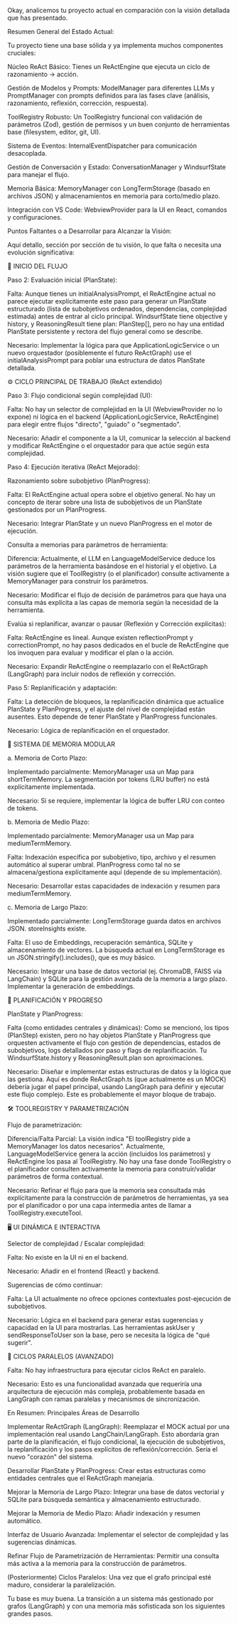 Okay, analicemos tu proyecto actual en comparación con la visión detallada que has presentado.

Resumen General del Estado Actual:

Tu proyecto tiene una base sólida y ya implementa muchos componentes cruciales:

Núcleo ReAct Básico: Tienes un ReActEngine que ejecuta un ciclo de razonamiento -> acción.

Gestión de Modelos y Prompts: ModelManager para diferentes LLMs y PromptManager con prompts definidos para las fases clave (análisis, razonamiento, reflexión, corrección, respuesta).

ToolRegistry Robusto: Un ToolRegistry funcional con validación de parámetros (Zod), gestión de permisos y un buen conjunto de herramientas base (filesystem, editor, git, UI).

Sistema de Eventos: InternalEventDispatcher para comunicación desacoplada.

Gestión de Conversación y Estado: ConversationManager y WindsurfState para manejar el flujo.

Memoria Básica: MemoryManager con LongTermStorage (basado en archivos JSON) y almacenamientos en memoria para corto/medio plazo.

Integración con VS Code: WebviewProvider para la UI en React, comandos y configuraciones.

Puntos Faltantes o a Desarrollar para Alcanzar la Visión:

Aquí detallo, sección por sección de tu visión, lo que falta o necesita una evolución significativa:

🎯 INICIO DEL FLUJO

Paso 2: Evaluación inicial (PlanState):

Falta: Aunque tienes un initialAnalysisPrompt, el ReActEngine actual no parece ejecutar explícitamente este paso para generar un PlanState estructurado (lista de subobjetivos ordenados, dependencias, complejidad estimada) antes de entrar al ciclo principal. WindsurfState tiene objective y history, y ReasoningResult tiene plan: PlanStep[], pero no hay una entidad PlanState persistente y rectora del flujo general como se describe.

Necesario: Implementar la lógica para que ApplicationLogicService o un nuevo orquestador (posiblemente el futuro ReActGraph) use el initialAnalysisPrompt para poblar una estructura de datos PlanState detallada.

⚙️ CICLO PRINCIPAL DE TRABAJO (ReAct extendido)

Paso 3: Flujo condicional según complejidad (UI):

Falta: No hay un selector de complejidad en la UI (WebviewProvider no lo expone) ni lógica en el backend (ApplicationLogicService, ReActEngine) para elegir entre flujos "directo", "guiado" o "segmentado".

Necesario: Añadir el componente a la UI, comunicar la selección al backend y modificar ReActEngine o el orquestador para que actúe según esta complejidad.

Paso 4: Ejecución iterativa (ReAct Mejorado):

Razonamiento sobre subobjetivo (PlanProgress):

Falta: El ReActEngine actual opera sobre el objetivo general. No hay un concepto de iterar sobre una lista de subobjetivos de un PlanState gestionados por un PlanProgress.

Necesario: Integrar PlanState y un nuevo PlanProgress en el motor de ejecución.

Consulta a memorias para parámetros de herramienta:

Diferencia: Actualmente, el LLM en LanguageModelService deduce los parámetros de la herramienta basándose en el historial y el objetivo. La visión sugiere que el ToolRegistry (o el planificador) consulte activamente a MemoryManager para construir los parámetros.

Necesario: Modificar el flujo de decisión de parámetros para que haya una consulta más explícita a las capas de memoria según la necesidad de la herramienta.

Evalúa si replanificar, avanzar o pausar (Reflexión y Corrección explícitas):

Falta: ReActEngine es lineal. Aunque existen reflectionPrompt y correctionPrompt, no hay pasos dedicados en el bucle de ReActEngine que los invoquen para evaluar y modificar el plan o la acción.

Necesario: Expandir ReActEngine o reemplazarlo con el ReActGraph (LangGraph) para incluir nodos de reflexión y corrección.

Paso 5: Replanificación y adaptación:

Falta: La detección de bloqueos, la replanificación dinámica que actualice PlanState y PlanProgress, y el ajuste del nivel de complejidad están ausentes. Esto depende de tener PlanState y PlanProgress funcionales.

Necesario: Lógica de replanificación en el orquestador.

💾 SISTEMA DE MEMORIA MODULAR

a. Memoria de Corto Plazo:

Implementado parcialmente: MemoryManager usa un Map para shortTermMemory. La segmentación por tokens (LRU buffer) no está explícitamente implementada.

Necesario: Si se requiere, implementar la lógica de buffer LRU con conteo de tokens.

b. Memoria de Medio Plazo:

Implementado parcialmente: MemoryManager usa un Map para mediumTermMemory.

Falta: Indexación específica por subobjetivo, tipo, archivo y el resumen automático al superar umbral. PlanProgress como tal no se almacena/gestiona explícitamente aquí (depende de su implementación).

Necesario: Desarrollar estas capacidades de indexación y resumen para mediumTermMemory.

c. Memoria de Largo Plazo:

Implementado parcialmente: LongTermStorage guarda datos en archivos JSON. storeInsights existe.

Falta: El uso de Embeddings, recuperación semántica, SQLite y almacenamiento de vectores. La búsqueda actual en LongTermStorage es un JSON.stringify().includes(), que es muy básico.

Necesario: Integrar una base de datos vectorial (ej. ChromaDB, FAISS vía LangChain) y SQLite para la gestión avanzada de la memoria a largo plazo. Implementar la generación de embeddings.

🧭 PLANIFICACIÓN Y PROGRESO

PlanState y PlanProgress:

Falta (como entidades centrales y dinámicas): Como se mencionó, los tipos (PlanStep) existen, pero no hay objetos PlanState y PlanProgress que orquesten activamente el flujo con gestión de dependencias, estados de subobjetivos, logs detallados por paso y flags de replanificación. Tu WindsurfState.history y ReasoningResult.plan son aproximaciones.

Necesario: Diseñar e implementar estas estructuras de datos y la lógica que las gestiona. Aquí es donde ReActGraph.ts (que actualmente es un MOCK) debería jugar el papel principal, usando LangGraph para definir y ejecutar este flujo complejo. Este es probablemente el mayor bloque de trabajo.

🛠 TOOLREGISTRY Y PARAMETRIZACIÓN

Flujo de parametrización:

Diferencia/Falta Parcial: La visión indica "El toolRegistry pide a MemoryManager los datos necesarios". Actualmente, LanguageModelService genera la acción (incluidos los parámetros) y ReActEngine los pasa al ToolRegistry. No hay una fase donde ToolRegistry o el planificador consulten activamente la memoria para construir/validar parámetros de forma contextual.

Necesario: Refinar el flujo para que la memoria sea consultada más explícitamente para la construcción de parámetros de herramientas, ya sea por el planificador o por una capa intermedia antes de llamar a ToolRegistry.executeTool.

🖥 UI DINÁMICA E INTERACTIVA

Selector de complejidad / Escalar complejidad:

Falta: No existe en la UI ni en el backend.

Necesario: Añadir en el frontend (React) y backend.

Sugerencias de cómo continuar:

Falta: La UI actualmente no ofrece opciones contextuales post-ejecución de subobjetivos.

Necesario: Lógica en el backend para generar estas sugerencias y capacidad en la UI para mostrarlas. Las herramientas askUser y sendResponseToUser son la base, pero se necesita la lógica de "qué sugerir".

🔄 CICLOS PARALELOS (AVANZADO)

Falta: No hay infraestructura para ejecutar ciclos ReAct en paralelo.

Necesario: Esto es una funcionalidad avanzada que requeriría una arquitectura de ejecución más compleja, probablemente basada en LangGraph con ramas paralelas y mecanismos de sincronización.

En Resumen: Principales Áreas de Desarrollo

Implementar ReActGraph (LangGraph): Reemplazar el MOCK actual por una implementación real usando LangChain/LangGraph. Esto abordaría gran parte de la planificación, el flujo condicional, la ejecución de subobjetivos, la replanificación y los pasos explícitos de reflexión/corrección. Sería el nuevo "corazón" del sistema.

Desarrollar PlanState y PlanProgress: Crear estas estructuras como entidades centrales que el ReActGraph manejaría.

Mejorar la Memoria de Largo Plazo: Integrar una base de datos vectorial y SQLite para búsqueda semántica y almacenamiento estructurado.

Mejorar la Memoria de Medio Plazo: Añadir indexación y resumen automático.

Interfaz de Usuario Avanzada: Implementar el selector de complejidad y las sugerencias dinámicas.

Refinar Flujo de Parametrización de Herramientas: Permitir una consulta más activa a la memoria para la construcción de parámetros.

(Posteriormente) Ciclos Paralelos: Una vez que el grafo principal esté maduro, considerar la paralelización.

Tu base es muy buena. La transición a un sistema más gestionado por grafos (LangGraph) y con una memoria más sofisticada son los siguientes grandes pasos.